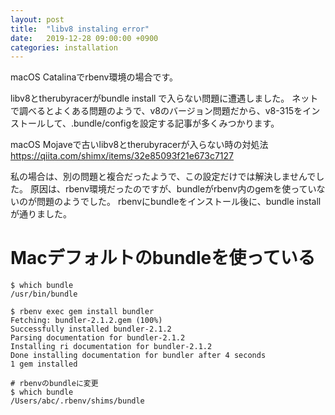 ```yaml
---
layout: post
title:  "libv8 instaling error"
date:   2019-12-28 09:00:00 +0900
categories: installation
---
```


macOS Catalinaでrbenv環境の場合です。

libv8とtherubyracerがbundle install で入らない問題に遭遇しました。
ネットで調べるとよくある問題のようで、v8のバージョン問題だから、v8-315をインストールして、.bundle/configを設定する記事が多くみつかります。

macOS Mojaveで古いlibv8とtherubyracerが入らない時の対処法
https://qiita.com/shimx/items/32e85093f21e673c7127

私の場合は、別の問題と複合だったようで、この設定だけでは解決しませんでした。
原因は、rbenv環境だったのですが、bundleがrbenv内のgemを使っていないのが問題のようでした。
rbenvにbundleをインストール後に、bundle installが通りました。


# Macデフォルトのbundleを使っている

```shell
$ which bundle
/usr/bin/bundle

$ rbenv exec gem install bundler
Fetching: bundler-2.1.2.gem (100%)
Successfully installed bundler-2.1.2
Parsing documentation for bundler-2.1.2
Installing ri documentation for bundler-2.1.2
Done installing documentation for bundler after 4 seconds
1 gem installed

# rbenvのbundleに変更
$ which bundle
/Users/abc/.rbenv/shims/bundle
```